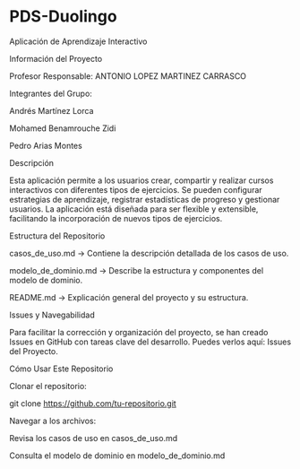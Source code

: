 # PDS-Duolingo
Aplicación de Aprendizaje Interactivo

Información del Proyecto

Profesor Responsable: ANTONIO LOPEZ MARTINEZ CARRASCO

Integrantes del Grupo:

Andrés Martínez Lorca

Mohamed Benamrouche Zidi

Pedro Arias Montes

Descripción

Esta aplicación permite a los usuarios crear, compartir y realizar cursos interactivos con diferentes tipos de ejercicios. Se pueden configurar estrategias de aprendizaje, registrar estadísticas de progreso y gestionar usuarios. La aplicación está diseñada para ser flexible y extensible, facilitando la incorporación de nuevos tipos de ejercicios.

Estructura del Repositorio

casos_de_uso.md → Contiene la descripción detallada de los casos de uso.

modelo_de_dominio.md → Describe la estructura y componentes del modelo de dominio.

README.md → Explicación general del proyecto y su estructura.

Issues y Navegabilidad

Para facilitar la corrección y organización del proyecto, se han creado Issues en GitHub con tareas clave del desarrollo. Puedes verlos aquí: Issues del Proyecto.

Cómo Usar Este Repositorio

Clonar el repositorio:

git clone https://github.com/tu-repositorio.git

Navegar a los archivos:

Revisa los casos de uso en casos_de_uso.md

Consulta el modelo de dominio en modelo_de_dominio.md
